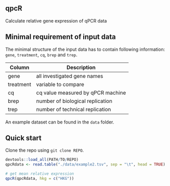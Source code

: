 qpcR
---

Calculate relative gene expression of qPCR data

Minimal requirement of input data
---
The minimal structure of the input data has to contain following information: `gene`, `treatment`, `cq`, `brep` and `trep`.

| Column | Description |
|--------|-------------|
| gene   | all investigated gene names |
| treatment | variable to compare | 
| cq | cq value measured by qPCR machine |
| brep | number of biological replication |
| trep | number of technical replication |

An example dataset can be found in the `data` folder.


Quick start
---
Clone the repo using `git clone REPO`. 

```r
devtools::load_all(PATH/TO/REPO)
qpcRdata <- read.table("./data/example2.tsv", sep = "\t", head = TRUE)

# get mean relative expression
qpcR(qpcRdata, hkg = c("HKG"))
```